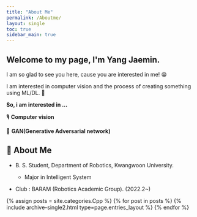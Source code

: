 ```yaml
---
title: "About Me"
permalink: /Aboutme/
layout: single
toc: true
sidebar_main: true
---
```


## Welcome to my page, I'm Yang Jaemin. 

I am so glad to see you here, cause you are interested in me! 😁

I am interested in computer vision and the process of creating something using ML/DL. 🤖

**So, i am interested in ...**

🎙 **Computer vision**

💭 **GAN(Generative Adversarial network)**


## 🐯 About Me

* B. S. Student, Department of Robotics, Kwangwoon University. 
    * Major in Intelligent System

* Club : BARAM (Robotics Academic Group). (2022.2~)


{% assign posts = site.categories.Cpp %}
{% for post in posts %} {% include archive-single2.html type=page.entries_layout %} {% endfor %}